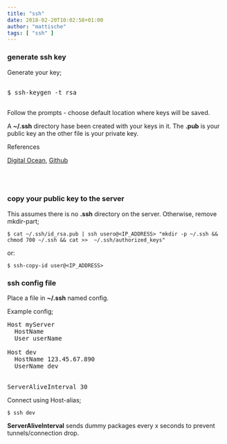```yaml
---
title: "ssh"
date: 2018-02-20T10:02:58+01:00
author: "mattische"
tags: [ "ssh" ]
---
```







### generate ssh key

Generate your key;

<pre>

$ ssh-keygen -t rsa

</pre>

Follow the prompts - choose default location where keys will be saved.

A __~/.ssh__ directory hase been created with your keys in it. The **.pub** is your public key an the other file is your private key.



References

<a href="https://www.digitalocean.com/community/tutorials/how-to-set-up-ssh-keys--2">Digital Ocean</a>, <a href="https://help.github.com/articles/generating-a-new-ssh-key-and-adding-it-to-the-ssh-agent/">Github</a>


<br><br>


### copy your public key to the server

This assumes there is no **.ssh** directory on the server. Otherwise, remove mkdir-part;



```
$ cat ~/.ssh/id_rsa.pub | ssh usero@<IP_ADDRESS> "mkdir -p ~/.ssh && chmod 700 ~/.ssh && cat >>  ~/.ssh/authorized_keys"

```





or:




```
$ ssh-copy-id user@<IP_ADDRESS>
```



### ssh config file

Place a file in **~/.ssh** named config.

Example config;

<pre>
Host myServer
  HostName <IP_ADDRESS>
  User userName

Host dev
  HostName 123.45.67.890
  UserName dev


ServerAliveInterval 30
</pre>


Connect using Host-alias;

```
$ ssh dev
```

**ServerAliveInterval** sends dummy packages every x seconds to prevent tunnels/connection drop.


